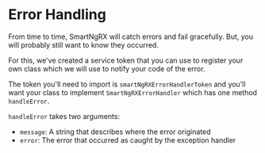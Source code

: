 # Error Handling

From time to time, SmartNgRX will catch errors and fail gracefully. But, you will probably still want to know they occurred.

For this, we've created a service token that you can use to register your own class which we will use to notify your code of the error.

The token you'll need to import is `smartNgRXErrorHandlerToken` and you'll want your class to implement `SmartNgRXErrorHandler` which has one method `handleError`.

`handleError` takes two arguments:

- `message`: A string that describes where the error originated
- `error`: The error that occurred as caught by the exception handler

